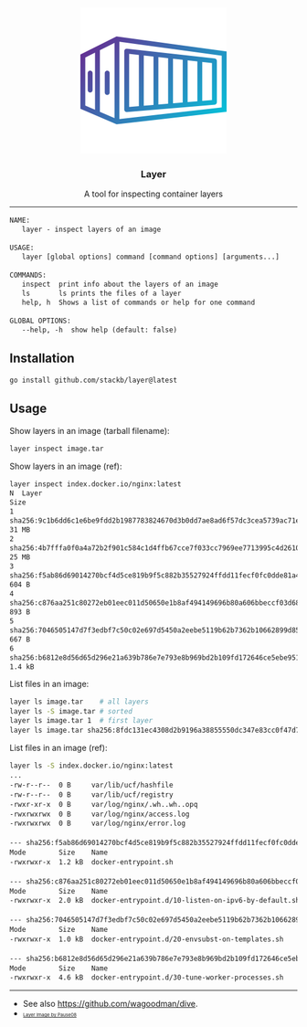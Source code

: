 <p align="center">
  <img alt="Layer Logo" src="layer.png"/>
  <h3 align="center">Layer</h3>
  <p align="center">A tool for inspecting container layers</p>
</p>

---

```
NAME:
   layer - inspect layers of an image

USAGE:
   layer [global options] command [command options] [arguments...]

COMMANDS:
   inspect  print info about the layers of an image
   ls       ls prints the files of a layer
   help, h  Shows a list of commands or help for one command

GLOBAL OPTIONS:
   --help, -h  show help (default: false)
```

## Installation

```sh
go install github.com/stackb/layer@latest
```

## Usage

Show layers in an image (tarball filename):

```sh
layer inspect image.tar
```

Show layers in an image (ref):

```
layer inspect index.docker.io/nginx:latest
N  Layer                                                                    Size
1  sha256:9c1b6dd6c1e6be9fdd2b1987783824670d3b0dd7ae8ad6f57dc3cea5739ac71e  31 MB
2  sha256:4b7fffa0f0a4a72b2f901c584c1d4ffb67cce7f033cc7969ee7713995c4d2610  25 MB
3  sha256:f5ab86d69014270bcf4d5ce819b9f5c882b35527924ffdd11fecf0fc0dde81a4  604 B
4  sha256:c876aa251c80272eb01eec011d50650e1b8af494149696b80a606bbeccf03d68  893 B
5  sha256:7046505147d7f3edbf7c50c02e697d5450a2eebe5119b62b7362b10662899d85  667 B
6  sha256:b6812e8d56d65d296e21a639b786e7e793e8b969bd2b109fd172646ce5ebe951  1.4 kB
```

List files in an image:

```sh
layer ls image.tar    # all layers
layer ls -S image.tar # sorted
layer ls image.tar 1  # first layer
layer ls image.tar sha256:8fdc131ec4308d2b9196a38855550dc347e83cc0f47d739754ddeb6e03ac2cbe # by diff ID
```

List files in an image (ref):

```sh
layer ls -S index.docker.io/nginx:latest
...
-rw-r--r--  0 B     var/lib/ucf/hashfile
-rw-r--r--  0 B     var/lib/ucf/registry
-rwxr-xr-x  0 B     var/log/nginx/.wh..wh..opq
-rwxrwxrwx  0 B     var/log/nginx/access.log
-rwxrwxrwx  0 B     var/log/nginx/error.log

--- sha256:f5ab86d69014270bcf4d5ce819b9f5c882b35527924ffdd11fecf0fc0dde81a4 ---
Mode        Size    Name
-rwxrwxr-x  1.2 kB  docker-entrypoint.sh

--- sha256:c876aa251c80272eb01eec011d50650e1b8af494149696b80a606bbeccf03d68 ---
Mode        Size    Name
-rwxrwxr-x  2.0 kB  docker-entrypoint.d/10-listen-on-ipv6-by-default.sh

--- sha256:7046505147d7f3edbf7c50c02e697d5450a2eebe5119b62b7362b10662899d85 ---
Mode        Size    Name
-rwxrwxr-x  1.0 kB  docker-entrypoint.d/20-envsubst-on-templates.sh

--- sha256:b6812e8d56d65d296e21a639b786e7e793e8b969bd2b109fd172646ce5ebe951 ---
Mode        Size    Name
-rwxrwxr-x  4.6 kB  docker-entrypoint.d/30-tune-worker-processes.sh
```

---

- See also https://github.com/wagoodman/dive.
- <a href="https://www.flaticon.com/free-icons/hangar" style="font-size: 8px" title="hangar icons">Layer
  Image by Pause08</a>

